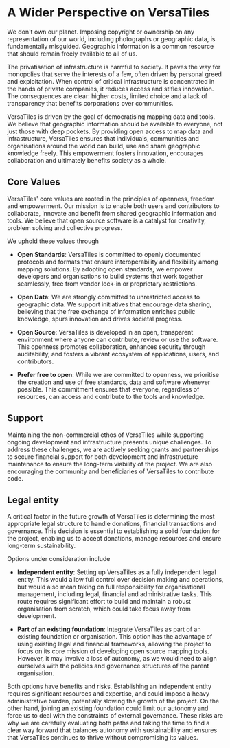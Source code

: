 
# A Wider Perspective on VersaTiles

We don't own our planet. Imposing copyright or ownership on any representation of our world, including photographs or geographic data, is fundamentally misguided. Geographic information is a common resource that should remain freely available to all of us.

The privatisation of infrastructure is harmful to society. It paves the way for monopolies that serve the interests of a few, often driven by personal greed and exploitation. When control of critical infrastructure is concentrated in the hands of private companies, it reduces access and stifles innovation. The consequences are clear: higher costs, limited choice and a lack of transparency that benefits corporations over communities.

VersaTiles is driven by the goal of democratising mapping data and tools. We believe that geographic information should be available to everyone, not just those with deep pockets. By providing open access to map data and infrastructure, VersaTiles ensures that individuals, communities and organisations around the world can build, use and share geographic knowledge freely. This empowerment fosters innovation, encourages collaboration and ultimately benefits society as a whole.



## Core Values

VersaTiles' core values are rooted in the principles of openness, freedom and empowerment. Our mission is to enable both users and contributors to collaborate, innovate and benefit from shared geographic information and tools. We believe that open source software is a catalyst for creativity, problem solving and collective progress.

We uphold these values through

- **Open Standards**: VersaTiles is committed to openly documented protocols and formats that ensure interoperability and flexibility among mapping solutions. By adopting open standards, we empower developers and organisations to build systems that work together seamlessly, free from vendor lock-in or proprietary restrictions.
  
- **Open Data**: We are strongly committed to unrestricted access to geographic data. We support initiatives that encourage data sharing, believing that the free exchange of information enriches public knowledge, spurs innovation and drives societal progress.

- **Open Source**: VersaTiles is developed in an open, transparent environment where anyone can contribute, review or use the software. This openness promotes collaboration, enhances security through auditability, and fosters a vibrant ecosystem of applications, users, and contributors.

- **Prefer free to open**: While we are committed to openness, we prioritise the creation and use of free standards, data and software whenever possible. This commitment ensures that everyone, regardless of resources, can access and contribute to the tools and knowledge.



## Support

Maintaining the non-commercial ethos of VersaTiles while supporting ongoing development and infrastructure presents unique challenges. 
To address these challenges, we are actively seeking grants and partnerships to secure financial support for both development and infrastructure maintenance to ensure the long-term viability of the project. We are also encouraging the community and beneficiaries of VersaTiles to contribute code.



## Legal entity

A critical factor in the future growth of VersaTiles is determining the most appropriate legal structure to handle donations, financial transactions and governance. This decision is essential to establishing a solid foundation for the project, enabling us to accept donations, manage resources and ensure long-term sustainability.

Options under consideration include

- **Independent entity**: Setting up VersaTiles as a fully independent legal entity. This would allow full control over decision making and operations, but would also mean taking on full responsibility for organisational management, including legal, financial and administrative tasks. This route requires significant effort to build and maintain a robust organisation from scratch, which could take focus away from development.

- **Part of an existing foundation**: Integrate VersaTiles as part of an existing foundation or organisation. This option has the advantage of using existing legal and financial frameworks, allowing the project to focus on its core mission of developing open source mapping tools. However, it may involve a loss of autonomy, as we would need to align ourselves with the policies and governance structures of the parent organisation.

Both options have benefits and risks. Establishing an independent entity requires significant resources and expertise, and could impose a heavy administrative burden, potentially slowing the growth of the project. On the other hand, joining an existing foundation could limit our autonomy and force us to deal with the constraints of external governance. These risks are why we are carefully evaluating both paths and taking the time to find a clear way forward that balances autonomy with sustainability and ensures that VersaTiles continues to thrive without compromising its values.
